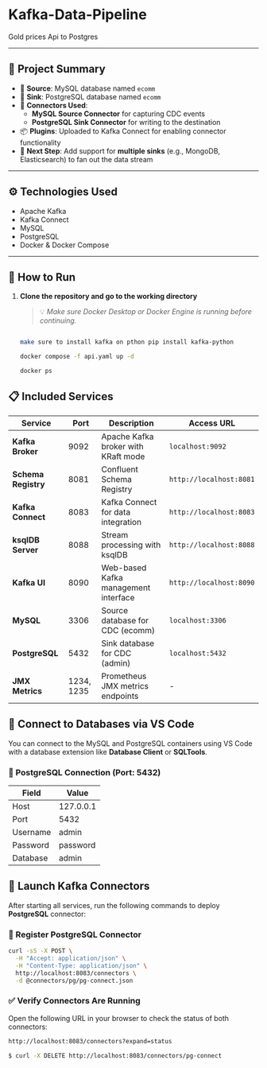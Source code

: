 # Kafka-Data-Pipeline

Gold prices Api to Postgres

---

## 📌 Project Summary

- 🔄 **Source**: MySQL database named `ecomm`
- 🎯 **Sink**: PostgreSQL database named `ecomm`
- 🔌 **Connectors Used**:
  - **MySQL Source Connector** for capturing CDC events
  - **PostgreSQL Sink Connector** for writing to the destination
- 📦 **Plugins**: Uploaded to Kafka Connect for enabling connector functionality
- 📍 **Next Step**: Add support for **multiple sinks** (e.g., MongoDB, Elasticsearch) to fan out the data stream

---

## ⚙️ Technologies Used

- Apache Kafka
- Kafka Connect
- MySQL
- PostgreSQL
- Docker & Docker Compose

---

## 🚀 How to Run

1. **Clone the repository and go to the working directory**  

   > 💡 *Make sure Docker Desktop or Docker Engine is running before continuing.*
   ```bash

   make sure to install kafka on pthon pip install kafka-python

   docker compose -f api.yaml up -d

   docker ps
   ```
   
## 📋 Included Services

| Service | Port | Description | Access URL |
|---------|------|-------------|------------|
| **Kafka Broker**    | 9092        | Apache Kafka broker with KRaft mode              | `localhost:9092`            |
| **Schema Registry** | 8081        | Confluent Schema Registry                        | `http://localhost:8081`     |
| **Kafka Connect**   | 8083        | Kafka Connect for data integration               | `http://localhost:8083`     |
| **ksqlDB Server**   | 8088        | Stream processing with ksqlDB                    | `http://localhost:8088`     |
| **Kafka UI**        | 8090        | Web-based Kafka management interface             | `http://localhost:8090`     |
| **MySQL**           | 3306        | Source database for CDC (ecomm)                  | `localhost:3306`            |
| **PostgreSQL**      | 5432        | Sink database for CDC (admin)                    | `localhost:5432`            |
| **JMX Metrics**     | 1234, 1235  | Prometheus JMX metrics endpoints                 | -                           |
  
## 🔗 Connect to Databases via VS Code

You can connect to the MySQL and PostgreSQL containers using VS Code with a database extension like **Database Client** or **SQLTools**.

### 🐘 PostgreSQL Connection (Port: 5432)

| Field     | Value     |
|-----------|-----------|
| Host      | 127.0.0.1 |
| Port      | 5432      |
| Username  | admin     |
| Password  | password  |
| Database  | admin     |


## 🔌 Launch Kafka Connectors

After starting all services, run the following commands to deploy **PostgreSQL** connector:

### 🐘 Register PostgreSQL Connector
```bash
curl -sS -X POST \
  -H "Accept: application/json" \
  -H "Content-Type: application/json" \
  http://localhost:8083/connectors \
  -d @connectors/pg/pg-connect.json
```

### ✅ Verify Connectors Are Running
Open the following URL in your browser to check the status of both connectors:
```bash
http://localhost:8083/connectors?expand=status

$ curl -X DELETE http://localhost:8083/connectors/pg-connect 

```


